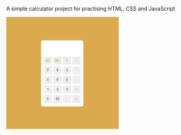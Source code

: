 A simple calculator project for practising HTML, CSS and JavaScript

<img src="image.png"  width="300" height="300">
